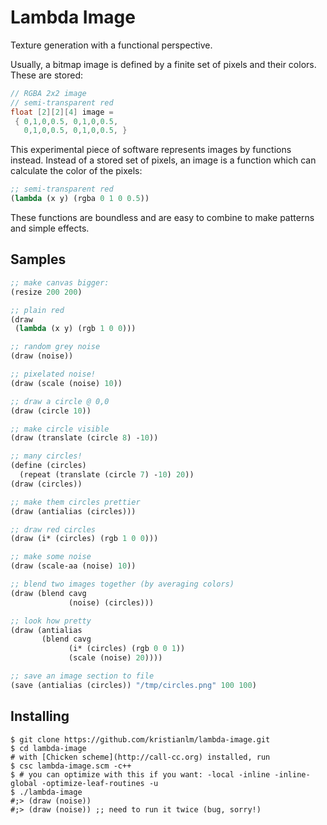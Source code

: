 
# Lambda Image

Texture generation with a functional perspective. 

Usually, a bitmap image is defined by a finite set of pixels and their colors. These are stored:

```c
// RGBA 2x2 image
// semi-transparent red
float [2][2][4] image =
 { 0,1,0,0.5, 0,1,0,0.5,
   0,1,0,0.5, 0,1,0,0.5, }
```

This experimental piece of software represents images by functions instead. Instead of a stored set of pixels, an image is a function which can calculate the color of the pixels:

```scheme
;; semi-transparent red
(lambda (x y) (rgba 0 1 0 0.5))
```

These functions are boundless and are easy to combine to make patterns and simple effects.

## Samples

```scheme
;; make canvas bigger:
(resize 200 200)
```

```scheme
;; plain red
(draw
 (lambda (x y) (rgb 1 0 0)))
```

```scheme
;; random grey noise
(draw (noise))
```

```scheme
;; pixelated noise!
(draw (scale (noise) 10))
```

```scheme
;; draw a circle @ 0,0
(draw (circle 10))
```

```scheme
;; make circle visible
(draw (translate (circle 8) -10))
```

```scheme
;; many circles!
(define (circles)
  (repeat (translate (circle 7) -10) 20))
(draw (circles))
```

```scheme
;; make them circles prettier
(draw (antialias (circles)))
```

```scheme
;; draw red circles
(draw (i* (circles) (rgb 1 0 0)))
```

```scheme
;; make some noise
(draw (scale-aa (noise) 10))
```

```scheme
;; blend two images together (by averaging colors)
(draw (blend cavg
             (noise) (circles)))
```

```scheme
;; look how pretty
(draw (antialias
       (blend cavg
             (i* (circles) (rgb 0 0 1))
             (scale (noise) 20))))
```

```scheme
;; save an image section to file
(save (antialias (circles)) "/tmp/circles.png" 100 100)
```

## Installing

```shell
$ git clone https://github.com/kristianlm/lambda-image.git
$ cd lambda-image
# with [Chicken scheme](http://call-cc.org) installed, run
$ csc lambda-image.scm -c++
$ # you can optimize with this if you want: -local -inline -inline-global -optimize-leaf-routines -u
$ ./lambda-image
#;> (draw (noise))
#;> (draw (noise)) ;; need to run it twice (bug, sorry!)
```
